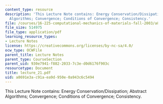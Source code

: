 ```yaml
---
content_type: resource
description: 'This Lecture Note contains: Energy Conservation/Dissipation; Abstract
  Algorithms; Convergence; Conditions of Convergence; Consistency.'
file: /courses/16-225-computational-mechanics-of-materials-fall-2003/a8691e3ac91aea9d950e0a943c6c5494_lecture_21.pdf
file_size: 514975
file_type: application/pdf
learning_resource_types:
- Lecture Notes
license: https://creativecommons.org/licenses/by-nc-sa/4.0/
ocw_type: OCWFile
parent_title: Lecture Notes
parent_type: CourseSection
parent_uid: 930e7941-f882-2033-7c3e-d0d6176f903c
resourcetype: Document
title: lecture_21.pdf
uid: a8691e3a-c91a-ea9d-950e-0a943c6c5494
---
```

This Lecture Note contains: Energy Conservation/Dissipation; Abstract Algorithms; Convergence; Conditions of Convergence; Consistency.